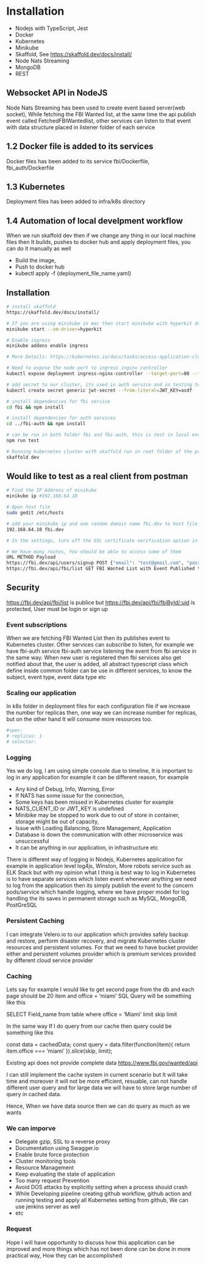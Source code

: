 
# Installation
- Nodejs with TypeScript, Jest
- Docker
- Kubernetes
- Minikube
- Skaffold, See https://skaffold.dev/docs/install/
- Node Nats Streaming
- MongoDB
- REST

## Websocket API in NodeJS
Node Nats Streaming has been used to create event based server(web socket), While fetching the FBI Wanted list, at the same time the api publish event called FetchedFBIWantedlist, other services can listen to that
event with data structure placed in listener folder of each service

## 1.2 Docker file is added to its services
Docker files has been added to its service fbi/Dockerfile, fbi_auth/Dockerfile

## 1.3 Kubernetes 
Deployment files has been added to infra/k8s directory

## 1.4 Automation of local develpment workflow 
When we run skaffold dev then if we change any thing in our local machine files then It builds, pushes to docker hub and apply deployment files, you can do it manually as well
- Build the image, 
- Push to docker hub 
- kubectl apply -f {deployment_file_name.yaml}

## Installation
``` bash 
# install skaffold 
https://skaffold.dev/docs/install/

# If you are using minikube in mac then start minikube with hyperkit driver 
minikube start --vm-driver=hyperkit

# Enable ingress 
minikube addons enable ingress

# More Details: https://kubernetes.io/docs/tasks/access-application-cluster/ingress-minikube/

# Need to expose the node port to ingress inginx controller 
kubectl expose deployment ingress-nginx-controller --target-port=80 --type=NodePort -n kube-system

# add secret to our cluster, its used in auth service and in testing too
kubectl create secret generic jwt-secret --from-literal=JWT_KEY=asdf

# install dependencies for fbi service
cd fbi && npm install 

# install dependencies for auth services
cd ../fbi-auth && npm install 

# can be run in both folder fbi and fbi-auth, this is test in local environment, when we push to GitHub or GitLab we will have our git hub action where all test will run there too
npm run test 

# Running kubernetes cluster with skaffold run in root folder of the project eg(fbi-wanted-ws)
skaffold dev 
``` 
## Would like to test as a real client from postman
``` bash
# Find the IP Address of minikube 
minikube ip #192.168.64.10

# Open host file 
sudo gedit /etc/hosts

# add your minikube ip and one random domain name fbi.dev to host file
192.168.64.10 fbi.dev

# In the settings, turn off the SSL certificate verification option in postman

# We have many routes, You should be able to access some of them
URL METHOD Payload 
https://fbi.dev/api/users/signup POST {"email": "test@gmail.com", "password": "password"} 
https://fbi.dev/api/fbi/list GET FBI Wanted List with Event Published to other services
```

## Security 
https://fbi.dev/api/fbi/list is publice but 
https://fbi.dev/api/fbi/fbiById/:uid is protected, User must be login or sign up

### Event subscriptions
When we are fetching FBI Wanted List then its publishes event to Kubernetes cluster. Other services can subscribe to listen, for example we have fbi-auth service fbi-auth service listening the event from fbi service in the same way. When new user is registered then fbi services also get notified about that, the user is added, all abstract typescript class which define inside common folder can be use in different services, to know the subject, event type, event data type etc

### Scaling our application 
In k8s folder in deployment files for each configuration file if we increase the number for replicas then, one way we can increase number for replicas, but on the other hand It will consume more resources too.

``` bash
#spec:
# replicas: 1
# selector:

```

### Logging 
Yes we do log, I am using simple console due to timeline, It is important to log in any application for example it can be different reason, for example 
- Any kind of Debug, Info, Warning, Error
- If NATS has some issue for the connection, 
- Some keys has been missed in Kubernetes cluster for example 
- NATS_CLIENT_ID or JWT_KEY is undefined
- Minibike may be stopped to work due to out of store in container, storage might be out of capacity, 
- Issue with Loading Balancing, Store Management, Application 
- Database is down the communication with other microservice was unsuccessful
- It can be anything in our application, in infrastructure etc

There is different way of logging in Nodejs, Kubernetes application for example in application level log4js, Winston, More robots service such as ELK Stack but with my opinion what I thing is best way to log in Kubernetes is to have separate services which listen event whenever anything we need to log from the application then its simply publish the event to the concern pods/service which handle logging, where we have proper model for log handling the its saves in permanent storage such as MySQL, MongoDB, PostGreSQL

### Persistent Caching 
I can integrate Velero.io to our application which provides safely backup and restore, perform disaster recovery, and migrate Kubernetes cluster resources and persistent volumes. For that we need to have bucket provider either and persistent volumes provider which is premium services provided by different cloud service provider

### Caching 
Lets say for example I would like to get second page from the db and each page should be 20 item and office = ’miami’ SQL Query will be something like this 

SELECT Field_name from table where office = ’Miami’ limit skip limit 

In the same way If I do query from our cache then query could be something like this 

const data = cachedData;
const query = data.filter(function(item){
  return item.office === ’miami’
}).slice(skip, limit);

Existing api does not provide complete data  https://www.fbi.gov/wanted/api

I can still implement the cache system in current scenario but It will take time and moreover it will not be more efficient, resuable, can not handle different user query and for large data we will have to store large number of query in cached data.

Hence, When we have data source then we can do query as much as we wants

### We can imporve
- Delegate gzip, SSL to a reverse proxy 
- Documentation using Swagger.io
- Enable brute force protection
- Cluster monitoring tools
- Resource Management
- Keep evaluating the state of application 
- Too many request Prevention
- Avoid DOS attacks by explicitly setting when a process should crash
- While Developing pipeline creating github workflow, github action and running testing and apply all Kubernetes setting from github, We can use jenkins server as well
- etc

### Request 
Hope I will have opportunity to discuss how this application can be improved and more things which has not been done can be done in more practical way, How they can be accomplished

